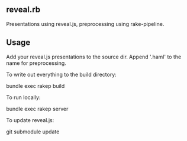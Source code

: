 ## reveal.rb

Presentations using reveal.js, preprocessing using rake-pipeline.

## Usage

Add your reveal.js presentations to the source dir. Append '.haml' to
the name for preprocessing.

To write out everything to the build directory:

  bundle exec rakep build

To run locally:

  bundle exec rakep server

To update reveal.js:

  git submodule update

